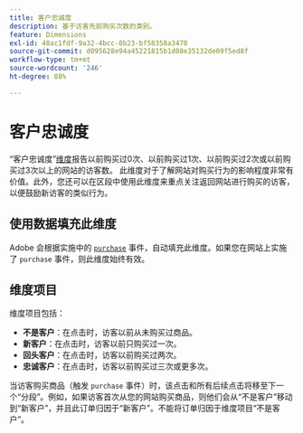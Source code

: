```yaml
---
title: 客户忠诚度
description: 基于访客先前购买次数的类别。
feature: Dimensions
exl-id: 48ac1fdf-9a32-4bcc-8b23-bf58358a3470
source-git-commit: d095628e94a45221815b1d08e35132de09f5ed8f
workflow-type: tm+mt
source-wordcount: '246'
ht-degree: 88%

---
```


# 客户忠诚度

“客户忠诚度”[维度](overview.md)报告以前购买过0次、以前购买过1次、以前购买过2次或以前购买过3次以上的网站的访客数。 此维度对于了解网站对购买行为的影响程度非常有价值。此外，您还可以在区段中使用此维度来重点关注返回网站进行购买的访客，以便鼓励新访客的类似行为。

## 使用数据填充此维度

Adobe 会根据实施中的 [`purchase`](/help/implement/vars/page-vars/events/event-purchase.md) 事件，自动填充此维度。如果您在网站上实施了 `purchase` 事件，则此维度始终有效。

## 维度项目

维度项目包括：

* **不是客户**：在点击时，访客以前从未购买过商品。
* **新客户**：在点击时，访客以前只购买过一次。
* **回头客户**：在点击时，访客以前购买过两次。
* **忠诚客户**：在点击时，访客以前购买过三次或更多次。

当访客购买商品（触发 `purchase` 事件）时，该点击和所有后续点击将移至下一个“分段”。例如，如果访客首次从您的网站购买商品，则他们会从“不是客户”移动到“新客户”，并且此订单归因于“新客户”。不能将订单归因于维度项目“不是客户”。
